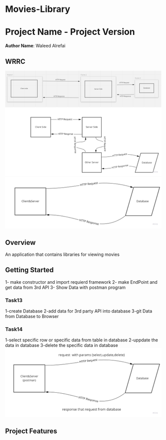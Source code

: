 # Movies-Library

# Project Name - Project Version

**Author Name**: Waleed Alrefai

## WRRC
![](./asset/WRRC.png)
![](./asset/WRRC2.jpg)
![](./asset/WRRC3.jpg)

## Overview
An application that contains libraries for viewing movies

## Getting Started
1- make constructor and import requierd framework
2- make EndPoint and get data from 3rd API
3- Show Data with postman program
### Task13
1-create Database
2-add data for 3rd party API into database
3-git Data from Database to Browser
### Task14
1-select specific row or specific data from table in database
2-uppdate the data in database
3-delete the specific data in database
![](./asset/WRRC4.jpg)

## Project Features
<!-- What are the features included in you app -->